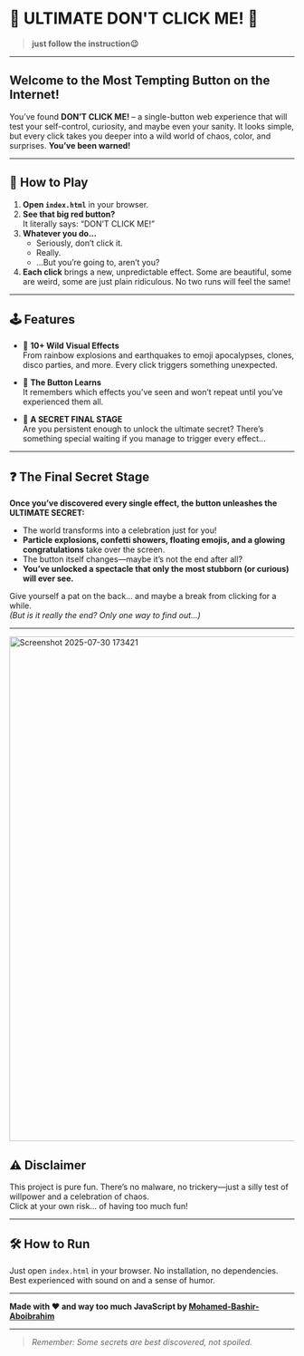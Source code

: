 # 🚫 ULTIMATE DON'T CLICK ME! 🚫

> **just follow the instruction😉**

---

## Welcome to the Most Tempting Button on the Internet!

You’ve found **DON’T CLICK ME!** – a single-button web experience that will test your self-control, curiosity, and maybe even your sanity. It looks simple, but every click takes you deeper into a wild world of chaos, color, and surprises. **You’ve been warned!**

---

## 🌟 How to Play

1. **Open `index.html`** in your browser.
2. **See that big red button?**  
   It literally says: “DON’T CLICK ME!”
3. **Whatever you do...**
   - Seriously, don’t click it.
   - Really.  
   - ...But you’re going to, aren’t you?  
4. **Each click** brings a new, unpredictable effect. Some are beautiful, some are weird, some are just plain ridiculous. No two runs will feel the same!

---

## 🕹️ Features

- 🚀 **10+ Wild Visual Effects**  
  From rainbow explosions and earthquakes to emoji apocalypses, clones, disco parties, and more. Every click triggers something unexpected.

- 🧠 **The Button Learns**  
  It remembers which effects you’ve seen and won’t repeat until you’ve experienced them all.

- 🔐 **A SECRET FINAL STAGE**  
  Are you persistent enough to unlock the ultimate secret? There’s something special waiting if you manage to trigger every effect...

---

## ❓ The Final Secret Stage

**Once you’ve discovered every single effect, the button unleashes the ULTIMATE SECRET:**

- The world transforms into a celebration just for you!  
- **Particle explosions, confetti showers, floating emojis, and a glowing congratulations** take over the screen.
- The button itself changes—maybe it’s not the end after all?  
- **You’ve unlocked a spectacle that only the most stubborn (or curious) will ever see.**

Give yourself a pat on the back… and maybe a break from clicking for a while.  
*(But is it really the end? Only one way to find out…)*

---
<img width="1918" height="891" alt="Screenshot 2025-07-30 173421" src="https://github.com/user-attachments/assets/9248658f-8128-4d2f-83a1-38415575b9f8" />

## ⚠️ Disclaimer

This project is pure fun. There’s no malware, no trickery—just a silly test of willpower and a celebration of chaos.  
Click at your own risk... of having too much fun!

---

## 🛠️ How to Run

Just open `index.html` in your browser. No installation, no dependencies.  
Best experienced with sound on and a sense of humor.

---

**Made with ❤️ and way too much JavaScript by [Mohamed-Bashir-Aboibrahim](https://github.com/Mohamed-Bashir-Aboibrahim)**

---

> _Remember: Some secrets are best discovered, not spoiled._
